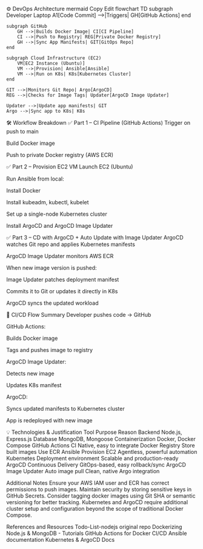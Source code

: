 ⚙️ DevOps Architecture
mermaid
Copy
Edit
flowchart TD
    subgraph Developer Laptop
        A1[Code Commit] -->|Triggers| GH[GitHub Actions]
    end

    subgraph GitHub
        GH -->|Builds Docker Image| CI[CI Pipeline]
        CI -->|Push to Registry| REG[Private Docker Registry]
        GH -->|Sync App Manifests| GIT[GitOps Repo]
    end

    subgraph Cloud Infrastructure (EC2)
        VM[EC2 Instance (Ubuntu)]
        VM -->|Provision| Ansible[Ansible]
        VM -->|Run on K8s| K8s[Kubernetes Cluster]
    end

    GIT -->|Monitors Git Repo| Argo[ArgoCD]
    REG -->|Checks for Image Tags| Updater[ArgoCD Image Updater]

    Updater -->|Update app manifests| GIT
    Argo -->|Sync app to K8s| K8s
🛠️ Workflow Breakdown
✅ Part 1 – CI Pipeline (GitHub Actions)
Trigger on push to main

Build Docker image

Push to private Docker registry (AWS ECR)


✅ Part 2 – Provision EC2 VM
Launch EC2 (Ubuntu)

Run Ansible from local:

Install Docker

Install kubeadm, kubectl, kubelet

Set up a single-node Kubernetes cluster

Install ArgoCD and ArgoCD Image Updater

✅ Part 3 – CD with ArgoCD + Auto Update with Image Updater
ArgoCD watches Git repo and applies Kubernetes manifests

ArgoCD Image Updater monitors AWS ECR

When new image version is pushed:

Image Updater patches deployment manifest 

Commits it to Git or updates it directly in K8s 

ArgoCD syncs the updated workload

🔁 CI/CD Flow Summary
Developer pushes code → GitHub

GitHub Actions:

Builds Docker image

Tags and pushes image to registry


ArgoCD Image Updater:

Detects new image

Updates K8s manifest

ArgoCD:

Syncs updated manifests to Kubernetes cluster

App is redeployed with new image

💡 Technologies & Justification
Tool	Purpose	Reason
Backend	Node.js, Express.js
Database	MongoDB, Mongoose
Containerization	Docker, Docker Compose
GitHub Actions	CI	Native, easy to integrate
Docker Registry	Store built images	Use ECR
Ansible	Provision EC2	Agentless, powerful automation
Kubernetes	Deployment environment	Scalable and production-ready
ArgoCD	Continuous Delivery	GitOps-based, easy rollback/sync
ArgoCD Image Updater	Auto image pull	Clean, native Argo integration

Additional Notes
Ensure your AWS IAM user and ECR has correct permissions to push images.
Maintain security by storing sensitive keys in GitHub Secrets.
Consider tagging docker images using Git SHA or semantic versioning for better tracking.
Kubernetes and ArgoCD require additional cluster setup and configuration beyond the scope of traditional Docker Compose.

References and Resources
Todo-List-nodejs original repo
Dockerizing Node.js & MongoDB - Tutorials
GitHub Actions for Docker CI/CD
Ansible documentation
Kubernetes & ArgoCD Docs

